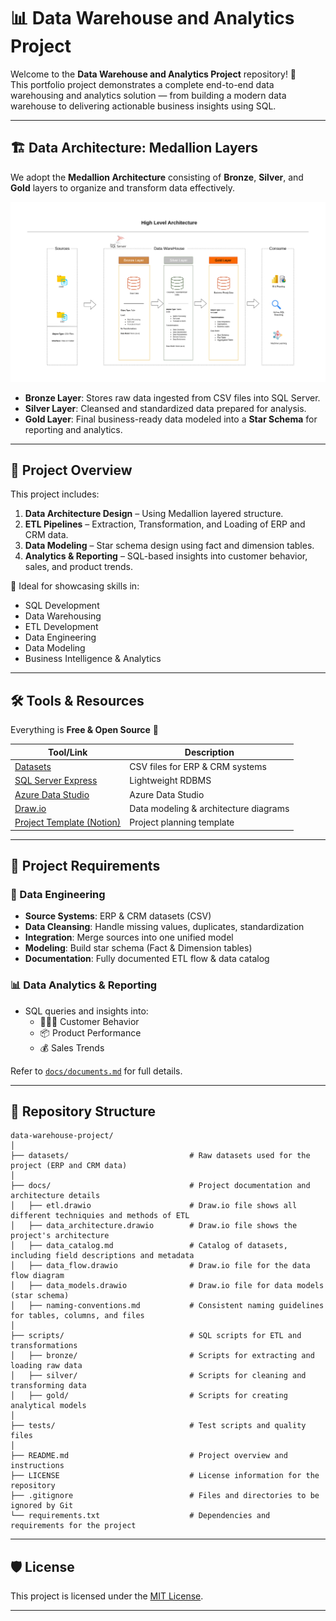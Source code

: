 # 📊 Data Warehouse and Analytics Project

Welcome to the **Data Warehouse and Analytics Project** repository! 🚀  
This portfolio project demonstrates a complete end-to-end data warehousing and analytics solution — from building a modern data warehouse to delivering actionable business insights using SQL.

---

## 🏗️ Data Architecture: Medallion Layers

We adopt the **Medallion Architecture** consisting of **Bronze**, **Silver**, and **Gold** layers to organize and transform data effectively.

![Data Architecture](docs/data_architecture.png)

- **Bronze Layer**: Stores raw data ingested from CSV files into SQL Server.
- **Silver Layer**: Cleansed and standardized data prepared for analysis.
- **Gold Layer**: Final business-ready data modeled into a **Star Schema** for reporting and analytics.

---

## 📖 Project Overview

This project includes:

1. **Data Architecture Design** – Using Medallion layered structure.
2. **ETL Pipelines** – Extraction, Transformation, and Loading of ERP and CRM data.
3. **Data Modeling** – Star schema design using fact and dimension tables.
4. **Analytics & Reporting** – SQL-based insights into customer behavior, sales, and product trends.

🎯 Ideal for showcasing skills in:
- SQL Development
- Data Warehousing
- ETL Development
- Data Engineering
- Data Modeling
- Business Intelligence & Analytics

---

## 🛠️ Tools & Resources

Everything is **Free & Open Source** 🎉

| Tool/Link | Description |
|----------|-------------|
| [Datasets](datasets/) | CSV files for ERP & CRM systems |
| [SQL Server Express](https://www.microsoft.com/en-us/sql-server/sql-server-downloads) | Lightweight RDBMS |
| [Azure Data Studio]([https://learn.microsoft.com/en-us/sql/ssms/download-sql-server-management-studio-ssms?view=sql-server-ver16](https://azure.microsoft.com/en-us/products/data-studio)]) | Azure Data Studio|
| [Draw.io](https://www.drawio.com/) | Data modeling & architecture diagrams |
| [Project Template (Notion)](https://abdulalimswe.notion.site/Data-Warehouse-Project-21244dbfc2ea80b8967ce4243900447c?pvs=73) | Project planning template |

---

## 🚀 Project Requirements

### 🔧 Data Engineering

- **Source Systems**: ERP & CRM datasets (CSV)
- **Data Cleansing**: Handle missing values, duplicates, standardization
- **Integration**: Merge sources into one unified model
- **Modeling**: Build star schema (Fact & Dimension tables)
- **Documentation**: Fully documented ETL flow & data catalog

### 📊 Data Analytics & Reporting

- SQL queries and insights into:
  - 🧑‍🤝‍🧑 Customer Behavior
  - 📦 Product Performance
  - 💰 Sales Trends

Refer to [`docs/documents.md`](docs/documents.md) for full details.

---

## 📂 Repository Structure

```
data-warehouse-project/
│
├── datasets/                           # Raw datasets used for the project (ERP and CRM data)
│
├── docs/                               # Project documentation and architecture details
│   ├── etl.drawio                      # Draw.io file shows all different techniquies and methods of ETL
│   ├── data_architecture.drawio        # Draw.io file shows the project's architecture
│   ├── data_catalog.md                 # Catalog of datasets, including field descriptions and metadata
│   ├── data_flow.drawio                # Draw.io file for the data flow diagram
│   ├── data_models.drawio              # Draw.io file for data models (star schema)
│   ├── naming-conventions.md           # Consistent naming guidelines for tables, columns, and files
│
├── scripts/                            # SQL scripts for ETL and transformations
│   ├── bronze/                         # Scripts for extracting and loading raw data
│   ├── silver/                         # Scripts for cleaning and transforming data
│   ├── gold/                           # Scripts for creating analytical models
│
├── tests/                              # Test scripts and quality files
│
├── README.md                           # Project overview and instructions
├── LICENSE                             # License information for the repository
├── .gitignore                          # Files and directories to be ignored by Git
└── requirements.txt                    # Dependencies and requirements for the project
```
---

## 🛡️ License

This project is licensed under the [MIT License](LICENSE).  

---


